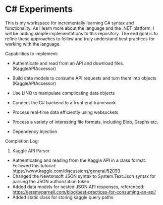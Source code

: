 # C# Experiments
This is my workspace for incrementally learning C# syntax and functionality. As I learn more about the language and the .NET platform, I will be adding simple implementations to this repository. The end goal is to refine these approaches to follow and truly understand best practices for working with the language.

Capabilities to implement:
- Authenticate and read from an API and download files. (KaggleAPIAccessor)

- Build data models to consume API requests and turn them into objects (KaggleAPIAccessor)

- Use LINQ to manipulate complicating data objects

- Connect the C# backend to a front end framework

- Process real-time data efficiently using websockets

- Process a variety of interesting file formats, including Blob, Graphs etc.

- Dependency injection

Completion Log:
1) Kaggle API Parser
- Authenticating and reading from the Kaggle API in a class format. Followed this tutorial: https://www.kaggle.com/discussions/general/52093 
- Changed the Newtonsoft JSON syntax to System.Text.Json syntax for parsing the JSON authorization token
- Added data models for nested JSON API responses, referenced: https://jeremyparnell.com/blog/best-practices-for-consuming-an-api/
- Added static class for storing kaggle query paths

